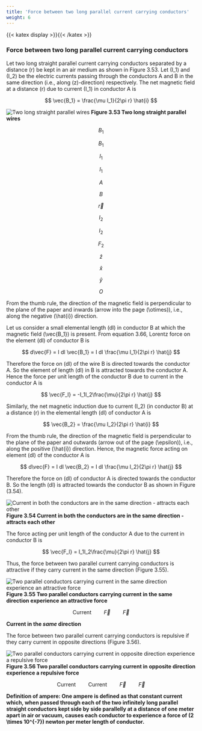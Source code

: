 ```yaml
---
title: 'Force between two long parallel current carrying conductors'
weight: 6
---
```


[comment]: <> (katex Header)
{{< katex display >}}{{< /katex >}} 

### Force between two long parallel current carrying conductors

Let two long straight parallel current carrying conductors separated by a distance \(r\) be kept in an air medium as shown in Figure 3.53. Let \(I_1\) and \(I_2\) be the electric currents passing through the conductors A and B in the same direction (i.e., along \(z\)-direction) respectively. The net magnetic field at a distance \(r\) due to current \(I_1\) in conductor A is 

$$
\vec{B_1} = \frac{\mu I_1}{2\pi r} \hat{i}
$$

![Two long straight parallel wires](../3.53.png "")
**Figure 3.53 Two long straight parallel wires**

$$
B_1
$$

$$
B_1
$$

$$
I_1
$$

$$
I_1
$$

$$
A
$$

$$
B
$$

$$
\vec{r}
$$

$$
I_2
$$

$$
I_2
$$

$$
F_2
$$

$$
\hat{z}
$$

$$
\hat{x}
$$

$$
\hat{y}
$$

$$
O
$$

From the thumb rule, the direction of the magnetic field is perpendicular to the plane of the paper and inwards (arrow into the page \(\otimes\)), i.e., along the negative \(\hat{i}\) direction.

Let us consider a small elemental length \(dl\) in conductor B at which the magnetic field \(\vec{B_1}\) is present. From equation 3.66, Lorentz force on the element \(dl\) of conductor B is

$$
d\vec{F} = I dl \vec{B_1} = I dl \frac{\mu I_1}{2\pi r} \hat{j}
$$

Therefore the force on \(dl\) of the wire B is directed towards the conductor A. So the element of length \(dl\) in B is attracted towards the conductor A. Hence the force per unit length of the conductor B due to current in the conductor A is 

$$
\vec{F_l} = -I_1I_2\frac{\mu}{2\pi r} \hat{j}
$$

Similarly, the net magnetic induction due to current \(I_2\) (in conductor B) at a distance \(r\) in the elemental length \(dl\) of conductor A is

$$
\vec{B_2} = \frac{\mu I_2}{2\pi r} \hat{i}
$$

From the thumb rule, the direction of the magnetic field is perpendicular to the plane of the paper and outwards (arrow out of the page \(\epsilon\)), i.e., along the positive \(\hat{i}\) direction. Hence, the magnetic force acting on element \(dl\) of the conductor A is

$$
d\vec{F} = I dl \vec{B_2} = I dl \frac{\mu I_2}{2\pi r} \hat{j}
$$

Therefore the force on \(dl\) of conductor A is directed towards the conductor B. So the length \(dl\) is attracted towards the conductor B as shown in Figure (3.54).

![Current in both the conductors are in the same direction - attracts each other](../3.54.png "")
**Figure 3.54 Current in both the conductors are in the same direction - attracts each other**

The force acting per unit length of the conductor A due to the current in conductor B is 

$$
\vec{F_l} = I_1I_2\frac{\mu}{2\pi r} \hat{j}
$$

Thus, the force between two parallel current carrying conductors is attractive if they carry current in the same direction (Figure 3.55).

![Two parallel conductors carrying current in the same direction experience an attractive force](../3.55.png "")
**Figure 3.55 Two parallel conductors carrying current in the same direction experience an attractive force**

$$
\text{Current} \quad \quad \vec{F} \quad \quad \vec{F}
$$

**Current in the _same_ direction**

The force between two parallel current carrying conductors is repulsive if they carry current in opposite directions (Figure 3.56).

![Two parallel conductors carrying current in opposite direction experience a repulsive force](../3.56.png "")
**Figure 3.56 Two parallel conductors carrying current in opposite direction experience a repulsive force**

$$
\text{Current} \quad \quad \text{Current} \quad \quad \vec{F} \quad \quad \vec{F}
$$

**Definition of ampere: One ampere is defined as that constant current which, when passed through each of the two infinitely long parallel straight conductors kept side by side parallelly at a distance of one meter apart in air or vacuum, causes each conductor to experience a force of \(2 \times 10^{-7}\) newton per meter length of conductor.**
